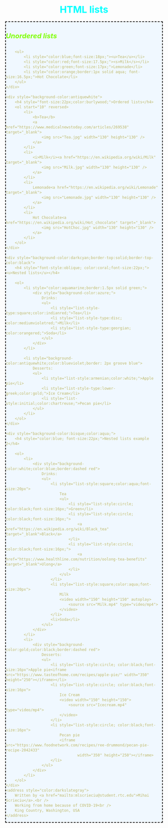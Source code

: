 
<html lang="en" xmlns="http://www.w3.org/1999/xhtml">
<head>
    <meta charset="utf-8" />
    <title></title>
</head>
<body>
    <!--Displaying lists
        you can display a list using either a <ul>....</ul>
        unordered lists
        or <ol>...</ol> tag for ordered lists-->
    <h1 style="color:aqua; text-align:center;font-size:30px;">HTML lists</h1>
    <div style="background-color:aliceblue;color:darkkhaki; border:2px dashed black">
        <h4 style="font-size:22px; color:chartreuse"><i>Unordered lists</i></h4>

        <ul>
            <li style="color:blue;font-size:18px;"><u>Tea</u></li>
            <li style="color:red;font-size:17.5px;"><s>Milk</s></li>
            <li style="color:green;font-size:17px;">Lemonade</li>
            <li style="color:orange;border:1px solid aqua; font-size:16.5px;">Hot Chocolate</li>
        </ul>
    </div>

    <div style="background-color:antiquewhite">
        <h4 style="font-size:22px;color:burlywood;">Ordered lists</h4>
        <ol start="10" reversed>
            <li>
                <b>Tea</b>
                <a href="https://www.medicalnewstoday.com/articles/269538" target="_blank">
                    <img src="Tea.jpg" width="130" height="130" />
                </a>
            </li>
            <li>
                <i>Milk</i><a href="https://en.wikipedia.org/wiki/Milk" target="_blank">
                    <img src="Milk.jpg" width="130" height="130" />
                </a>
            </li>
            <li>
                Lemonade<a href="https://en.wikipedia.org/wiki/Lemonade" target="_blank">
                    <img src="Lemonade.jpg" width="130" height="130" />
                </a>
            </li>
            <li>
                Hot Chocolate<a href="https://en.wikipedia.org/wiki/Hot_chocolate" target="_blank">
                    <img src="HotChoc.jpg" width="130" height="130" />
                </a>
            </li>
        </ol>
    </div>

    <div style="background-color:darkcyan;border-top:solid;border-top-color:black">
        <h4 style="font-style:oblique; color:coral;font-size:22px;"><u>Nested lists</u></h4>

        <ol>
            <li style="color:aquamarine;border:1.5px solid green;">
                <div style="background-color:azure;">
                    Drinks:
                    <ul>
                        <li style="list-style-type:square;color:indianred;">Tea</li>
                        <li style="list-style-type:disc; color:mediumvioletred;">Milk</li>
                        <li style="list-style-type:georgian; color:orangered;">Soda</li>
                    </ul>
                </div>
            </li>

            <li style="background-color:antiquewhite;color:blueviolet;border: 2px groove blue">
                Desserts:
                <ul>
                    <li style="list-style:armenian;color:white;">Apple pie</li>
                    <li style="list-style-type:lower-greek;color:gold;">Ice Cream</li>
                    <li style="list-style:initial;color:chartreuse;">Pecan pie</li>
                </ul>
            </li>
        </ol>
    </div>

    <div style="background-color:bisque;color:aqua;">
        <h4 style="color:blue; font-size:22px;">Nested lists example 2</h4>

        <ol>
            <li>
                <div style="background-color:white;color:blue;border:dashed red">
                    Drinks:
                    <ul>
                        <li style="list-style:square;color:aqua;font-size:20px">
                            Tea
                            <ul>
                                <li style="list-style:circle; color:black;font-size:16px;">Green</li>
                                <li style="list-style:circle; color:black;font-size:16px;">
                                    <a href="https://en.wikipedia.org/wiki/Black_tea" target="_blank">Black</a>
                                </li>
                                <li style="list-style:circle; color:black;font-size:16px;">
                                    <a href="https://www.healthline.com/nutrition/oolong-tea-benefits" target="_blank">Ulong</a>
                                </li>
                            </ul>
                        </li>
                        <li style="list-style:square;color:aqua;font-size:20px">
                            Milk
                            <video width="150" height="150" autoplay>
                                <source src="Milk.mp4" type="video/mp4">
                            </video>
                        </li>
                        <li>Soda</li>
                    </ul>
                </div>
            </li>
            <li>
                <div style="background-color:gold;color:black;border:dashed red">
                    Desserts:
                    <ul>
                        <li style="list-style:circle; color:black;font-size:16px">Apple pie<iframe src="https://www.tasteofhome.com/recipes/apple-pie/" width="350" height="250"></iframe></li>
                        <li style="list-style:circle; color:black;font-size:16px">
                            Ice Cream
                            <video width="150" height="150">
                                <source src="Icecream.mp4" type="video/mp4">
                            </video>
                        </li>
                        <li style="list-style:circle; color:black;font-size:16px">
                            Pecan pie
                            <iframe src="https://www.foodnetwork.com/recipes/ree-drummond/pecan-pie-recipe-2042433"
                                    width="350" height="250"></iframe>
                        </li>
                    </ul>
                </div>
            </li>
        </ol>
    </div>
    <address style="color:darkslategray">
        Written by <a href="mailto:mlscrieciu@student.rtc.edu">Mihai Scrieciu</a>.<br />
        Working from home because of COVID-19<br />
        King Country, Washington, USA
    </address>
</body>
</html>
